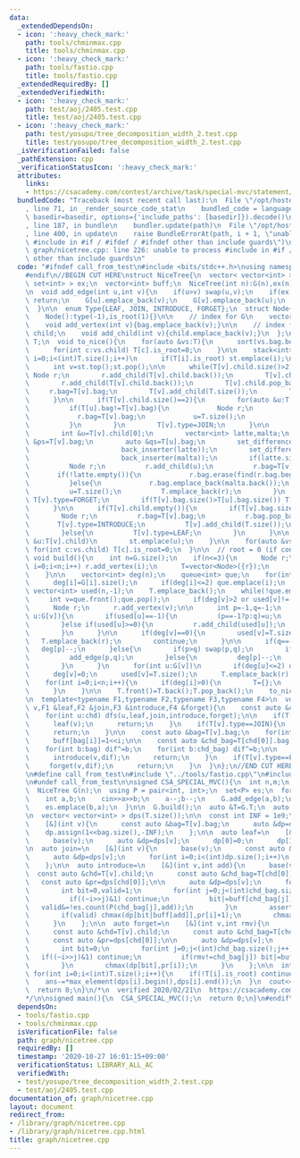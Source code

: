 ```yaml
---
data:
  _extendedDependsOn:
  - icon: ':heavy_check_mark:'
    path: tools/chminmax.cpp
    title: tools/chminmax.cpp
  - icon: ':heavy_check_mark:'
    path: tools/fastio.cpp
    title: tools/fastio.cpp
  _extendedRequiredBy: []
  _extendedVerifiedWith:
  - icon: ':heavy_check_mark:'
    path: test/aoj/2405.test.cpp
    title: test/aoj/2405.test.cpp
  - icon: ':heavy_check_mark:'
    path: test/yosupo/tree_decomposition_width_2.test.cpp
    title: test/yosupo/tree_decomposition_width_2.test.cpp
  _isVerificationFailed: false
  _pathExtension: cpp
  _verificationStatusIcon: ':heavy_check_mark:'
  attributes:
    links:
    - https://csacademy.com/contest/archive/task/special-mvc/statement/
  bundledCode: "Traceback (most recent call last):\n  File \"/opt/hostedtoolcache/Python/3.10.6/x64/lib/python3.10/site-packages/onlinejudge_verify/documentation/build.py\"\
    , line 71, in _render_source_code_stat\n    bundled_code = language.bundle(stat.path,\
    \ basedir=basedir, options={'include_paths': [basedir]}).decode()\n  File \"/opt/hostedtoolcache/Python/3.10.6/x64/lib/python3.10/site-packages/onlinejudge_verify/languages/cplusplus.py\"\
    , line 187, in bundle\n    bundler.update(path)\n  File \"/opt/hostedtoolcache/Python/3.10.6/x64/lib/python3.10/site-packages/onlinejudge_verify/languages/cplusplus_bundle.py\"\
    , line 400, in update\n    raise BundleErrorAt(path, i + 1, \"unable to process\
    \ #include in #if / #ifdef / #ifndef other than include guards\")\nonlinejudge_verify.languages.cplusplus_bundle.BundleErrorAt:\
    \ graph/nicetree.cpp: line 226: unable to process #include in #if / #ifdef / #ifndef\
    \ other than include guards\n"
  code: "#ifndef call_from_test\n#include <bits/stdc++.h>\nusing namespace std;\n\
    #endif\n//BEGIN CUT HERE\nstruct NiceTree{\n  vector< vector<int> > G;\n  vector<\
    \ set<int> > ex;\n  vector<int> buff;\n  NiceTree(int n):G(n),ex(n),buff(n){}\n\
    \n  void add_edge(int u,int v){\n    if(u>v) swap(u,v);\n    if(ex[u].count(v))\
    \ return;\n    G[u].emplace_back(v);\n    G[v].emplace_back(u);\n    ex[u].emplace(v);\n\
    \  }\n\n  enum Type{LEAF, JOIN, INTRODUCE, FORGET};\n  struct Node{\n    int type,is_root;\n\
    \    Node():type(-1),is_root(1){}\n\n    // index for G\n    vector<int> bag;\n\
    \    void add_vertex(int v){bag.emplace_back(v);}\n\n    // index for T\n    vector<int>\
    \ child;\n    void add_child(int v){child.emplace_back(v);}\n  };\n\n  vector<Node>\
    \ T;\n  void to_nice(){\n    for(auto &vs:T){\n      sort(vs.bag.begin(),vs.bag.end());\n\
    \      for(int c:vs.child) T[c].is_root=0;\n    }\n\n    stack<int> st;\n    for(int\
    \ i=0;i<(int)T.size();i++)\n      if(T[i].is_root) st.emplace(i);\n\n    while(!st.empty()){\n\
    \      int v=st.top();st.pop();\n\n      while(T[v].child.size()>2){\n       \
    \ Node r;\n        r.add_child(T[v].child.back());\n        T[v].child.pop_back();\n\
    \        r.add_child(T[v].child.back());\n        T[v].child.pop_back();\n   \
    \     r.bag=T[v].bag;\n        T[v].add_child(T.size());\n        T.emplace_back(r);\n\
    \      }\n\n      if(T[v].child.size()==2){\n        for(auto &u:T[v].child){\n\
    \          if(T[u].bag!=T[v].bag){\n            Node r;\n            r.add_child(u);\n\
    \            r.bag=T[v].bag;\n            u=T.size();\n            T.emplace_back(r);\n\
    \          }\n        }\n        T[v].type=JOIN;\n      }\n\n      if(T[v].child.size()==1){\n\
    \        int &u=T[v].child[0];\n        vector<int> latte,malta;\n        auto\
    \ &ps=T[v].bag;\n        auto &qs=T[u].bag;\n        set_difference(ps.begin(),ps.end(),qs.begin(),qs.end(),\n\
    \                       back_inserter(latte));\n        set_difference(qs.begin(),qs.end(),ps.begin(),ps.end(),\n\
    \                       back_inserter(malta));\n        if(latte.size()+malta.size()>1){\n\
    \          Node r;\n          r.add_child(u);\n          r.bag=T[v].bag;\n   \
    \       if(!latte.empty()){\n            r.bag.erase(find(r.bag.begin(),r.bag.end(),latte.back()));\n\
    \          }else{\n            r.bag.emplace_back(malta.back());\n          }\n\
    \          u=T.size();\n          T.emplace_back(r);\n        }\n        if(T[v].bag.size()<T[u].bag.size())\
    \ T[v].type=FORGET;\n        if(T[v].bag.size()>T[u].bag.size()) T[v].type=INTRODUCE;\n\
    \      }\n\n      if(T[v].child.empty()){\n        if(T[v].bag.size()>1){\n  \
    \        Node r;\n          r.bag=T[v].bag;\n          r.bag.pop_back();\n   \
    \       T[v].type=INTRODUCE;\n          T[v].add_child(T.size());\n          T.emplace_back(r);\n\
    \        }else{\n          T[v].type=LEAF;\n        }\n      }\n\n      for(auto\
    \ &u:T[v].child)\n        st.emplace(u);\n    }\n\n    for(auto &vs:T)\n     \
    \ for(int c:vs.child) T[c].is_root=0;\n  }\n\n  // root = 0 (if connected)\n \
    \ void build(){\n    int n=G.size();\n    if(n<=3){\n      Node r;\n      for(int\
    \ i=0;i<n;i++) r.add_vertex(i);\n      T=vector<Node>({r});\n      return to_nice();\n\
    \    }\n\n    vector<int> deg(n);\n    queue<int> que;\n    for(int i=0;i<n;i++){\n\
    \      deg[i]=G[i].size();\n      if(deg[i]<=2) que.emplace(i);\n    }\n\n   \
    \ vector<int> used(n,-1);\n    T.emplace_back();\n    while(!que.empty()){\n \
    \     int v=que.front();que.pop();\n      if(deg[v]>2 or used[v]!=-1) continue;\n\
    \      Node r;\n      r.add_vertex(v);\n\n      int p=-1,q=-1;\n      for(int\
    \ u:G[v]){\n        if(used[u]==-1){\n          (p==-1?p:q)=u;\n          r.add_vertex(u);\n\
    \        }else if(used[u]>=0){\n          r.add_child(used[u]);\n          used[u]=-2;\n\
    \        }\n      }\n\n      if(deg[v]==0){\n        used[v]=T.size();\n     \
    \   T.emplace_back(r);\n        continue;\n      }\n\n      if(q==-1){\n     \
    \   deg[p]--;\n      }else{\n        if(p>q) swap(p,q);\n        if(!ex[p].count(q)){\n\
    \          add_edge(p,q);\n        }else{\n          deg[p]--;\n          deg[q]--;\n\
    \        }\n      }\n      for(int u:G[v])\n        if(deg[u]<=2) que.emplace(u);\n\
    \      deg[v]=0;\n      used[v]=T.size();\n      T.emplace_back(r);\n    }\n\n\
    \    for(int i=0;i<n;i++){\n      if(deg[i]>0){\n        T={};\n        return;\n\
    \      }\n    }\n\n    T.front()=T.back();T.pop_back();\n    to_nice();\n  }\n\
    \n  template<typename F1,typename F2,typename F3,typename F4>\n  void dfs(int\
    \ v,F1 &leaf,F2 &join,F3 &introduce,F4 &forget){\n    const auto &chd=T[v].child;\n\
    \    for(int u:chd) dfs(u,leaf,join,introduce,forget);\n\n    if(T[v].type==LEAF){\n\
    \      leaf(v);\n      return;\n    }\n    if(T[v].type==JOIN){\n      join(v);\n\
    \      return;\n    }\n\n    const auto &bag=T[v].bag;\n    for(int i=0;i<(int)bag.size();i++)\n\
    \      buff[bag[i]]=1<<i;\n\n    const auto &chd_bag=T[chd[0]].bag;\n    int dif=0;\n\
    \    for(int b:bag) dif^=b;\n    for(int b:chd_bag) dif^=b;\n\n    if(T[v].type==INTRODUCE){\n\
    \      introduce(v,dif);\n      return;\n    }\n    if(T[v].type==FORGET){\n \
    \     forget(v,dif);\n      return;\n    }\n  }\n};\n//END CUT HERE\n#ifndef call_from_test\n\
    \n#define call_from_test\n#include \"../tools/fastio.cpp\"\n#include \"../tools/chminmax.cpp\"\
    \n#undef call_from_test\n\nsigned CSA_SPECIAL_MVC(){\n  int n,m;\n  cin>>n>>m;\n\
    \  NiceTree G(n);\n  using P = pair<int, int>;\n  set<P> es;\n  for(int i=0;i<m;i++){\n\
    \    int a,b;\n    cin>>a>>b;\n    a--;b--;\n    G.add_edge(a,b);\n    es.emplace(a,b);\n\
    \    es.emplace(b,a);\n  }\n\n  G.build();\n  auto &T=G.T;\n  auto &buff=G.buff;\n\
    \n  vector< vector<int> > dps(T.size());\n\n  const int INF = 1e9;\n  auto base=\n\
    \    [&](int v){\n      const auto &bag=T[v].bag;\n      auto &dp=dps[v];\n  \
    \    dp.assign(1<<bag.size(),-INF);\n    };\n\n  auto leaf=\n    [&](int v){\n\
    \      base(v);\n      auto &dp=dps[v];\n      dp[0]=0;\n      dp[1]=1;\n    };\n\
    \n  auto join=\n    [&](int v){\n      base(v);\n      const auto &chd=T[v].child;\n\
    \      auto &dp=dps[v];\n      for(int i=0;i<(int)dp.size();i++)\n        chmax(dp[i],dps[chd[0]][i]+dps[chd[1]][i]-__builtin_popcount(i));\n\
    \    };\n\n  auto introduce=\n    [&](int v,int add){\n      base(v);\n\n    \
    \  const auto &chd=T[v].child;\n      const auto &chd_bag=T[chd[0]].bag;\n   \
    \   const auto &pr=dps[chd[0]];\n\n      auto &dp=dps[v];\n      for(int i=0;i<(int)pr.size();i++){\n\
    \        int bit=0,valid=1;\n        for(int j=0;j<(int)chd_bag.size();j++){\n\
    \          if((~i>>j)&1) continue;\n          bit|=buff[chd_bag[j]];\n       \
    \   valid&=!es.count(P(chd_bag[j],add));\n        }\n        assert(!(bit&buff[add]));\n\
    \        if(valid) chmax(dp[bit|buff[add]],pr[i]+1);\n        chmax(dp[bit],pr[i]);\n\
    \      }\n    };\n\n  auto forget=\n    [&](int v,int rmv){\n      base(v);\n\n\
    \      const auto &chd=T[v].child;\n      const auto &chd_bag=T[chd[0]].bag;\n\
    \      const auto &pr=dps[chd[0]];\n\n      auto &dp=dps[v];\n      for(int i=0;i<(int)pr.size();i++){\n\
    \        int bit=0;\n        for(int j=0;j<(int)chd_bag.size();j++){\n       \
    \   if((~i>>j)&1) continue;\n          if(rmv!=chd_bag[j]) bit|=buff[chd_bag[j]];\n\
    \        }\n        chmax(dp[bit],pr[i]);\n      }\n    };\n\n  int ans=n;\n \
    \ for(int i=0;i<(int)T.size();i++){\n    if(!T[i].is_root) continue;\n    G.dfs(i,leaf,join,introduce,forget);\n\
    \    ans-=*max_element(dps[i].begin(),dps[i].end());\n  }\n  cout<<ans<<endl;\n\
    \  return 0;\n}\n/*\n  verified 2020/02/21\n  https://csacademy.com/contest/archive/task/special-mvc/statement/\n\
    */\n\nsigned main(){\n  CSA_SPECIAL_MVC();\n  return 0;\n}\n#endif\n"
  dependsOn:
  - tools/fastio.cpp
  - tools/chminmax.cpp
  isVerificationFile: false
  path: graph/nicetree.cpp
  requiredBy: []
  timestamp: '2020-10-27 16:01:15+09:00'
  verificationStatus: LIBRARY_ALL_AC
  verifiedWith:
  - test/yosupo/tree_decomposition_width_2.test.cpp
  - test/aoj/2405.test.cpp
documentation_of: graph/nicetree.cpp
layout: document
redirect_from:
- /library/graph/nicetree.cpp
- /library/graph/nicetree.cpp.html
title: graph/nicetree.cpp
---
```

